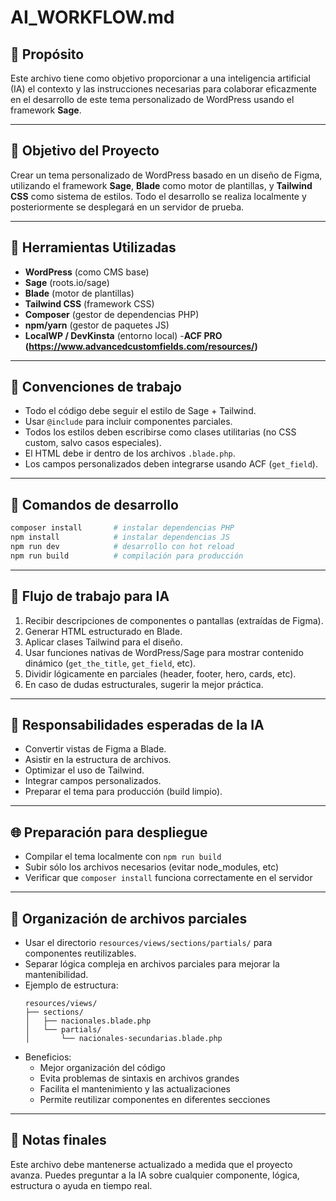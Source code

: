# AI_WORKFLOW.md

## 🤖 Propósito
Este archivo tiene como objetivo proporcionar a una inteligencia artificial (IA) el contexto y las instrucciones necesarias para colaborar eficazmente en el desarrollo de este tema personalizado de WordPress usando el framework **Sage**.

---

## 🚀 Objetivo del Proyecto
Crear un tema personalizado de WordPress basado en un diseño de Figma, utilizando el framework **Sage**, **Blade** como motor de plantillas, y **Tailwind CSS** como sistema de estilos. Todo el desarrollo se realiza localmente y posteriormente se desplegará en un servidor de prueba.

---

## 🔧 Herramientas Utilizadas
- **WordPress** (como CMS base)
- **Sage** (roots.io/sage)
- **Blade** (motor de plantillas)
- **Tailwind CSS** (framework CSS)
- **Composer** (gestor de dependencias PHP)
- **npm/yarn** (gestor de paquetes JS)
- **LocalWP / DevKinsta** (entorno local)
-**ACF PRO (https://www.advancedcustomfields.com/resources/)**

---

## 📖 Convenciones de trabajo
- Todo el código debe seguir el estilo de Sage + Tailwind.
- Usar `@include` para incluir componentes parciales.
- Todos los estilos deben escribirse como clases utilitarias (no CSS custom, salvo casos especiales).
- El HTML debe ir dentro de los archivos `.blade.php`.
- Los campos personalizados deben integrarse usando ACF (`get_field`).

---

## 🔢 Comandos de desarrollo
```bash
composer install       # instalar dependencias PHP
npm install            # instalar dependencias JS
npm run dev            # desarrollo con hot reload
npm run build          # compilación para producción
```

---

## 🔄 Flujo de trabajo para IA
1. Recibir descripciones de componentes o pantallas (extraídas de Figma).
2. Generar HTML estructurado en Blade.
3. Aplicar clases Tailwind para el diseño.
4. Usar funciones nativas de WordPress/Sage para mostrar contenido dinámico (`get_the_title`, `get_field`, etc).
5. Dividir lógicamente en parciales (header, footer, hero, cards, etc).
6. En caso de dudas estructurales, sugerir la mejor práctica.

---

## 💪 Responsabilidades esperadas de la IA
- Convertir vistas de Figma a Blade.
- Asistir en la estructura de archivos.
- Optimizar el uso de Tailwind.
- Integrar campos personalizados.
- Preparar el tema para producción (build limpio).

---

## 🌐 Preparación para despliegue
- Compilar el tema localmente con `npm run build`
- Subir sólo los archivos necesarios (evitar node_modules, etc)
- Verificar que `composer install` funciona correctamente en el servidor

---

## 📁 Organización de archivos parciales
- Usar el directorio `resources/views/sections/partials/` para componentes reutilizables.
- Separar lógica compleja en archivos parciales para mejorar la mantenibilidad.
- Ejemplo de estructura:
  ```
  resources/views/
  ├── sections/
  │   ├── nacionales.blade.php
  │   └── partials/
  │       └── nacionales-secundarias.blade.php
  ```
- Beneficios:
  - Mejor organización del código
  - Evita problemas de sintaxis en archivos grandes
  - Facilita el mantenimiento y las actualizaciones
  - Permite reutilizar componentes en diferentes secciones

---

## 🙏 Notas finales
Este archivo debe mantenerse actualizado a medida que el proyecto avanza. Puedes preguntar a la IA sobre cualquier componente, lógica, estructura o ayuda en tiempo real.
